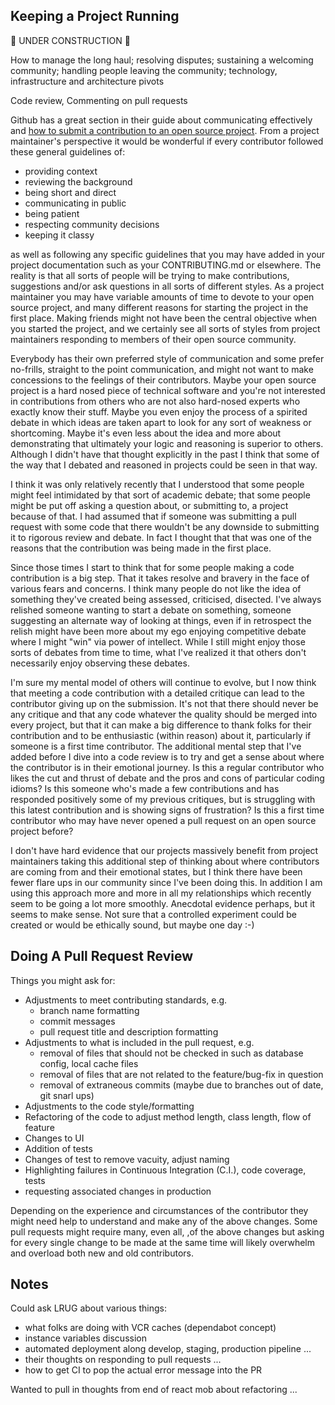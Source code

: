 Keeping a Project Running
-------------------------

:construction: UNDER CONSTRUCTION :construction:


How to manage the long haul; resolving disputes; sustaining a welcoming community; handling people leaving the community; technology, infrastructure and architecture pivots





Code review, Commenting on pull requests

Github has a great section in their guide about communicating effectively and [how to submit a contribution to an open source project](https://opensource.guide/how-to-contribute/#how-to-submit-a-contribution).  From a project maintainer's perspective it would be wonderful if every contributor followed these general guidelines of:

* providing context
* reviewing the background
* being short and direct
* communicating in public
* being patient
* respecting community decisions
* keeping it classy

as well as following any specific guidelines that you may have added in your project documentation such as your CONTRIBUTING.md or elsewhere. The reality is that all sorts of people will be trying to make contributions, suggestions and/or ask questions in all sorts of different styles.  As a project maintainer you may have variable amounts of time to devote to your open source project, and many different reasons for starting the project in the first place.  Making friends might not have been the central objective when you started the project, and we certainly see all sorts of styles from project maintainers responding to members of their open source community.

Everybody has their own preferred style of communication and some prefer no-frills, straight to the point communication, and might not want to make concessions to the feelings of their contributors.  Maybe your open source project is a hard nosed piece of technical software and you're not interested in contributions from others who are not also hard-nosed experts who exactly know their stuff.  Maybe you even enjoy the process of a spirited debate in which ideas are taken apart to look for any sort of weakness or shortcoming.  Maybe it's even less about the idea and more about demonstrating that ultimately your logic and reasoning is superior to others.  Although I didn't have that thought explicitly in the past I think that some of the way that I debated and reasoned in projects could be seen in that way.

I think it was only relatively recently that I understood that some people might feel intimidated by that sort of academic debate; that some people might be put off asking a question about, or submitting to, a project because of that.  I had assumed that if someone was submitting a pull request with some code that there wouldn't be any downside to submitting it to rigorous review and debate.  In fact I thought that that was one of the reasons that the contribution was being made in the first place.

Since those times I start to think that for some people making a code contribution is a big step.  That it takes resolve and bravery in the face of various fears and concerns.  I think many people do not like the idea of something they've created being assessed, criticised, disected.  I've always relished someone wanting to start a debate on something, someone suggesting an alternate way of looking at things, even if in retrospect the relish might have been more about my ego enjoying competitive debate where I might "win" via power of intellect.  While I still might enjoy those sorts of debates from time to time, what I've realized it that others don't necessarily enjoy observing these debates.

I'm sure my mental model of others will continue to evolve, but I now think that meeting a code contribution with a detailed critique can lead to the contributor giving up on the submission.  It's not that there should never be any critique and that any code whatever the quality should be merged into every project, but that it can make a big difference to thank folks for their contribution and to be enthusiastic (within reason) about it, particularly if someone is a first time contributor.  The additional mental step that I've added before I dive into a code review is to try and get a sense about where the contributor is in their emotional journey.  Is this a regular contributor who likes the cut and thrust of debate and the pros and cons of particular coding idioms?  Is this someone who's made a few contributions and has responded positively some of my previous critiques, but is struggling with this latest contribution and is showing signs of frustration?  Is this a first time contributor who may have never opened a pull request on an open source project before?

I don't have hard evidence that our projects massively benefit from project maintainers taking this additional step of thinking about where contributors are coming from and their emotional states, but I think there have been fewer flare ups in our community since I've been doing this.  In addition I am using this approach more and more in all my relationships which recently seem to be going a lot more smoothly.  Anecdotal evidence perhaps, but it seems to make sense.  Not sure that a controlled experiment could be created or would be ethically sound, but maybe one day :-)

Doing A Pull Request Review
---------------------------

Things you might ask for:

* Adjustments to meet contributing standards, e.g.
  - branch name formatting
  - commit messages
  - pull request title and description formatting
* Adjustments to what is included in the pull request, e.g. 
  - removal of files that should not be checked in such as database config, local cache files
  - removal of files that are not related to the feature/bug-fix in question
  - removal of extraneous commits (maybe due to branches out of date, git snarl ups)
* Adjustments to the code style/formatting
* Refactoring of the code to adjust method length, class length, flow of feature
* Changes to UI
* Addition of tests
* Changes of test to remove vacuity, adjust naming
* Highlighting failures in Continuous Integration (C.I.), code coverage, tests
* requesting associated changes in production

Depending on the experience and circumstances of the contributor they might need help to understand and make any of the above changes.  Some pull requests might require many, even all, ,of the above changes but asking for every single change to be made at the same time will likely overwhelm and overload both new and old contributors.



Notes
-----

Could ask LRUG about various things:

* what folks are doing with VCR caches (dependabot concept)
* instance variables discussion
* automated deployment along develop, staging, production pipeline ...
* their thoughts on responding to pull requests ...
* how to get CI to pop the actual error message into the PR

Wanted to pull in thoughts from end of react mob about refactoring ...
